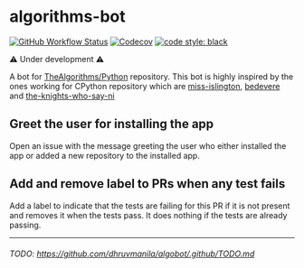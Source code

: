 # algorithms-bot
[![GitHub Workflow Status](https://img.shields.io/github/workflow/status/dhruvmanila/algobot/CI?label=CI&logo=github&style=flat-square)](https://github.com/dhruvmanila/algobot/actions)
[![Codecov](https://img.shields.io/codecov/c/gh/dhruvmanila/algobot?logo=codecov&style=flat-square)](https://codecov.io/gh/dhruvmanila/algobot)
[![code style: black](https://img.shields.io/static/v1?label=code%20style&message=black&color=black&style=flat-square)](https://github.com/psf/black)

:warning: Under development :warning:

A bot for [TheAlgorithms/Python](https://www.github.com/TheAlgorithms/Python) repository. This bot is highly inspired by the ones working for CPython repository which are [miss-islington](https://github.com/python/miss-islington), [bedevere](https://github.com/python/bedevere) and [the-knights-who-say-ni](https://github.com/python/the-knights-who-say-ni)

## Greet the user for installing the app
Open an issue with the message greeting the user who either installed the app or added a new repository to the installed app.


## Add and remove label to PRs when any test fails
Add a label to indicate that the tests are failing for this PR if it is not present and removes it when the tests pass. It does nothing if the tests are already passing.

---
###### TODO: https://github.com/dhruvmanila/algobot/.github/TODO.md
